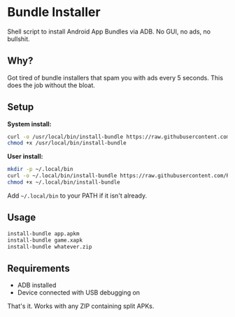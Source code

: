 # Bundle Installer

Shell script to install Android App Bundles via ADB. No GUI, no ads, no bullshit.

## Why?

Got tired of bundle installers that spam you with ads every 5 seconds. This does the job without the bloat.

## Setup

**System install:**
```bash
curl -o /usr/local/bin/install-bundle https://raw.githubusercontent.com/R0rt1z2/install-bundle/main/install-bundle.sh
chmod +x /usr/local/bin/install-bundle
```

**User install:**
```bash
mkdir -p ~/.local/bin
curl -o ~/.local/bin/install-bundle https://raw.githubusercontent.com/R0rt1z2/install-bundle/main/install-bundle.sh
chmod +x ~/.local/bin/install-bundle
```

Add `~/.local/bin` to your PATH if it isn't already.

## Usage

```bash
install-bundle app.apkm
install-bundle game.xapk
install-bundle whatever.zip
```

## Requirements

- ADB installed
- Device connected with USB debugging on

That's it. Works with any ZIP containing split APKs.
